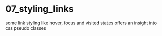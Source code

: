 # 07_styling_links

some link styling like hover, focus and visited states offers an insight into css pseudo classes